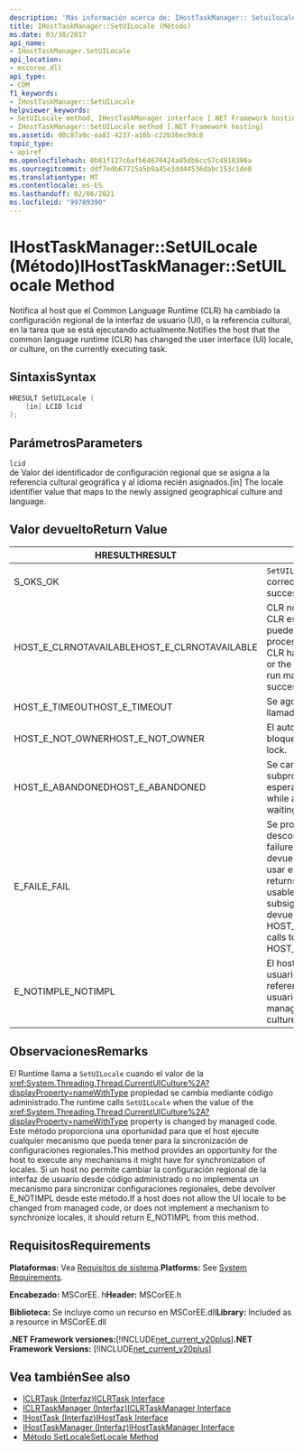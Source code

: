 ```yaml
---
description: 'Más información acerca de: IHostTaskManager:: Setuilocale ((método)'
title: IHostTaskManager::SetUILocale (Método)
ms.date: 03/30/2017
api_name:
- IHostTaskManager.SetUILocale
api_location:
- mscoree.dll
api_type:
- COM
f1_keywords:
- IHostTaskManager::SetUILocale
helpviewer_keywords:
- SetUILocale method, IHostTaskManager interface [.NET Framework hosting]
- IHostTaskManager::SetUILocale method [.NET Framework hosting]
ms.assetid: d0c87a9c-ea81-4237-a16b-c22b36ec9dc8
topic_type:
- apiref
ms.openlocfilehash: 0b81f127c6afb64670424a05db6cc57c4918396a
ms.sourcegitcommit: ddf7edb67715a5b9a45e3dd44536dabc153c1de0
ms.translationtype: MT
ms.contentlocale: es-ES
ms.lasthandoff: 02/06/2021
ms.locfileid: "99789390"
---
```

# <a name="ihosttaskmanagersetuilocale-method"></a><span data-ttu-id="c401d-103">IHostTaskManager::SetUILocale (Método)</span><span class="sxs-lookup"><span data-stu-id="c401d-103">IHostTaskManager::SetUILocale Method</span></span>

<span data-ttu-id="c401d-104">Notifica al host que el Common Language Runtime (CLR) ha cambiado la configuración regional de la interfaz de usuario (UI), o la referencia cultural, en la tarea que se está ejecutando actualmente.</span><span class="sxs-lookup"><span data-stu-id="c401d-104">Notifies the host that the common language runtime (CLR) has changed the user interface (UI) locale, or culture, on the currently executing task.</span></span>  
  
## <a name="syntax"></a><span data-ttu-id="c401d-105">Sintaxis</span><span class="sxs-lookup"><span data-stu-id="c401d-105">Syntax</span></span>  
  
```cpp  
HRESULT SetUILocale (  
    [in] LCID lcid  
);  
```  
  
## <a name="parameters"></a><span data-ttu-id="c401d-106">Parámetros</span><span class="sxs-lookup"><span data-stu-id="c401d-106">Parameters</span></span>  

 `lcid`  
 <span data-ttu-id="c401d-107">de Valor del identificador de configuración regional que se asigna a la referencia cultural geográfica y al idioma recién asignados.</span><span class="sxs-lookup"><span data-stu-id="c401d-107">[in] The locale identifier value that maps to the newly assigned geographical culture and language.</span></span>  
  
## <a name="return-value"></a><span data-ttu-id="c401d-108">Valor devuelto</span><span class="sxs-lookup"><span data-stu-id="c401d-108">Return Value</span></span>  
  
|<span data-ttu-id="c401d-109">HRESULT</span><span class="sxs-lookup"><span data-stu-id="c401d-109">HRESULT</span></span>|<span data-ttu-id="c401d-110">Descripción</span><span class="sxs-lookup"><span data-stu-id="c401d-110">Description</span></span>|  
|-------------|-----------------|  
|<span data-ttu-id="c401d-111">S_OK</span><span class="sxs-lookup"><span data-stu-id="c401d-111">S_OK</span></span>|<span data-ttu-id="c401d-112">`SetUILocale` se devolvió correctamente.</span><span class="sxs-lookup"><span data-stu-id="c401d-112">`SetUILocale` returned successfully.</span></span>|  
|<span data-ttu-id="c401d-113">HOST_E_CLRNOTAVAILABLE</span><span class="sxs-lookup"><span data-stu-id="c401d-113">HOST_E_CLRNOTAVAILABLE</span></span>|<span data-ttu-id="c401d-114">CLR no se ha cargado en un proceso o CLR está en un estado en el que no puede ejecutar código administrado ni procesar la llamada correctamente.</span><span class="sxs-lookup"><span data-stu-id="c401d-114">The CLR has not been loaded into a process, or the CLR is in a state in which it cannot run managed code or process the call successfully.</span></span>|  
|<span data-ttu-id="c401d-115">HOST_E_TIMEOUT</span><span class="sxs-lookup"><span data-stu-id="c401d-115">HOST_E_TIMEOUT</span></span>|<span data-ttu-id="c401d-116">Se agotó el tiempo de espera de la llamada.</span><span class="sxs-lookup"><span data-stu-id="c401d-116">The call timed out.</span></span>|  
|<span data-ttu-id="c401d-117">HOST_E_NOT_OWNER</span><span class="sxs-lookup"><span data-stu-id="c401d-117">HOST_E_NOT_OWNER</span></span>|<span data-ttu-id="c401d-118">El autor de la llamada no posee el bloqueo.</span><span class="sxs-lookup"><span data-stu-id="c401d-118">The caller does not own the lock.</span></span>|  
|<span data-ttu-id="c401d-119">HOST_E_ABANDONED</span><span class="sxs-lookup"><span data-stu-id="c401d-119">HOST_E_ABANDONED</span></span>|<span data-ttu-id="c401d-120">Se canceló un evento mientras un subproceso o fibra bloqueados estaba esperando en él.</span><span class="sxs-lookup"><span data-stu-id="c401d-120">An event was canceled while a blocked thread or fiber was waiting on it.</span></span>|  
|<span data-ttu-id="c401d-121">E_FAIL</span><span class="sxs-lookup"><span data-stu-id="c401d-121">E_FAIL</span></span>|<span data-ttu-id="c401d-122">Se produjo un error grave desconocido.</span><span class="sxs-lookup"><span data-stu-id="c401d-122">An unknown catastrophic failure occurred.</span></span> <span data-ttu-id="c401d-123">Cuando un método devuelve E_FAIL, CLR ya no se puede usar en el proceso.</span><span class="sxs-lookup"><span data-stu-id="c401d-123">When a method returns E_FAIL, the CLR is no longer usable within the process.</span></span> <span data-ttu-id="c401d-124">Las llamadas subsiguientes a métodos de hospedaje devuelven HOST_E_CLRNOTAVAILABLE.</span><span class="sxs-lookup"><span data-stu-id="c401d-124">Subsequent calls to hosting methods return HOST_E_CLRNOTAVAILABLE.</span></span>|  
|<span data-ttu-id="c401d-125">E_NOTIMPL</span><span class="sxs-lookup"><span data-stu-id="c401d-125">E_NOTIMPL</span></span>|<span data-ttu-id="c401d-126">El host no permite que el código de usuario administrado cambie la referencia cultural de la interfaz de usuario.</span><span class="sxs-lookup"><span data-stu-id="c401d-126">The host does not allow managed user code to change the UI culture.</span></span>|  
  
## <a name="remarks"></a><span data-ttu-id="c401d-127">Observaciones</span><span class="sxs-lookup"><span data-stu-id="c401d-127">Remarks</span></span>  

 <span data-ttu-id="c401d-128">El Runtime llama a `SetUILocale` cuando el valor de la <xref:System.Threading.Thread.CurrentUICulture%2A?displayProperty=nameWithType> propiedad se cambia mediante código administrado.</span><span class="sxs-lookup"><span data-stu-id="c401d-128">The runtime calls `SetUILocale` when the value of the <xref:System.Threading.Thread.CurrentUICulture%2A?displayProperty=nameWithType> property is changed by managed code.</span></span> <span data-ttu-id="c401d-129">Este método proporciona una oportunidad para que el host ejecute cualquier mecanismo que pueda tener para la sincronización de configuraciones regionales.</span><span class="sxs-lookup"><span data-stu-id="c401d-129">This method provides an opportunity for the host to execute any mechanisms it might have for synchronization of locales.</span></span> <span data-ttu-id="c401d-130">Si un host no permite cambiar la configuración regional de la interfaz de usuario desde código administrado o no implementa un mecanismo para sincronizar configuraciones regionales, debe devolver E_NOTIMPL desde este método.</span><span class="sxs-lookup"><span data-stu-id="c401d-130">If a host does not allow the UI locale to be changed from managed code, or does not implement a mechanism to synchronize locales, it should return E_NOTIMPL from this method.</span></span>  
  
## <a name="requirements"></a><span data-ttu-id="c401d-131">Requisitos</span><span class="sxs-lookup"><span data-stu-id="c401d-131">Requirements</span></span>  

 <span data-ttu-id="c401d-132">**Plataformas:** Vea [Requisitos de sistema](../../get-started/system-requirements.md).</span><span class="sxs-lookup"><span data-stu-id="c401d-132">**Platforms:** See [System Requirements](../../get-started/system-requirements.md).</span></span>  
  
 <span data-ttu-id="c401d-133">**Encabezado:** MSCorEE. h</span><span class="sxs-lookup"><span data-stu-id="c401d-133">**Header:** MSCorEE.h</span></span>  
  
 <span data-ttu-id="c401d-134">**Biblioteca:** Se incluye como un recurso en MSCorEE.dll</span><span class="sxs-lookup"><span data-stu-id="c401d-134">**Library:** Included as a resource in MSCorEE.dll</span></span>  
  
 <span data-ttu-id="c401d-135">**.NET Framework versiones:**[!INCLUDE[net_current_v20plus](../../../../includes/net-current-v20plus-md.md)]</span><span class="sxs-lookup"><span data-stu-id="c401d-135">**.NET Framework Versions:** [!INCLUDE[net_current_v20plus](../../../../includes/net-current-v20plus-md.md)]</span></span>  
  
## <a name="see-also"></a><span data-ttu-id="c401d-136">Vea también</span><span class="sxs-lookup"><span data-stu-id="c401d-136">See also</span></span>

- [<span data-ttu-id="c401d-137">ICLRTask (Interfaz)</span><span class="sxs-lookup"><span data-stu-id="c401d-137">ICLRTask Interface</span></span>](iclrtask-interface.md)
- [<span data-ttu-id="c401d-138">ICLRTaskManager (Interfaz)</span><span class="sxs-lookup"><span data-stu-id="c401d-138">ICLRTaskManager Interface</span></span>](iclrtaskmanager-interface.md)
- [<span data-ttu-id="c401d-139">IHostTask (Interfaz)</span><span class="sxs-lookup"><span data-stu-id="c401d-139">IHostTask Interface</span></span>](ihosttask-interface.md)
- [<span data-ttu-id="c401d-140">IHostTaskManager (Interfaz)</span><span class="sxs-lookup"><span data-stu-id="c401d-140">IHostTaskManager Interface</span></span>](ihosttaskmanager-interface.md)
- [<span data-ttu-id="c401d-141">Método SetLocale</span><span class="sxs-lookup"><span data-stu-id="c401d-141">SetLocale Method</span></span>](ihosttaskmanager-setlocale-method.md)

